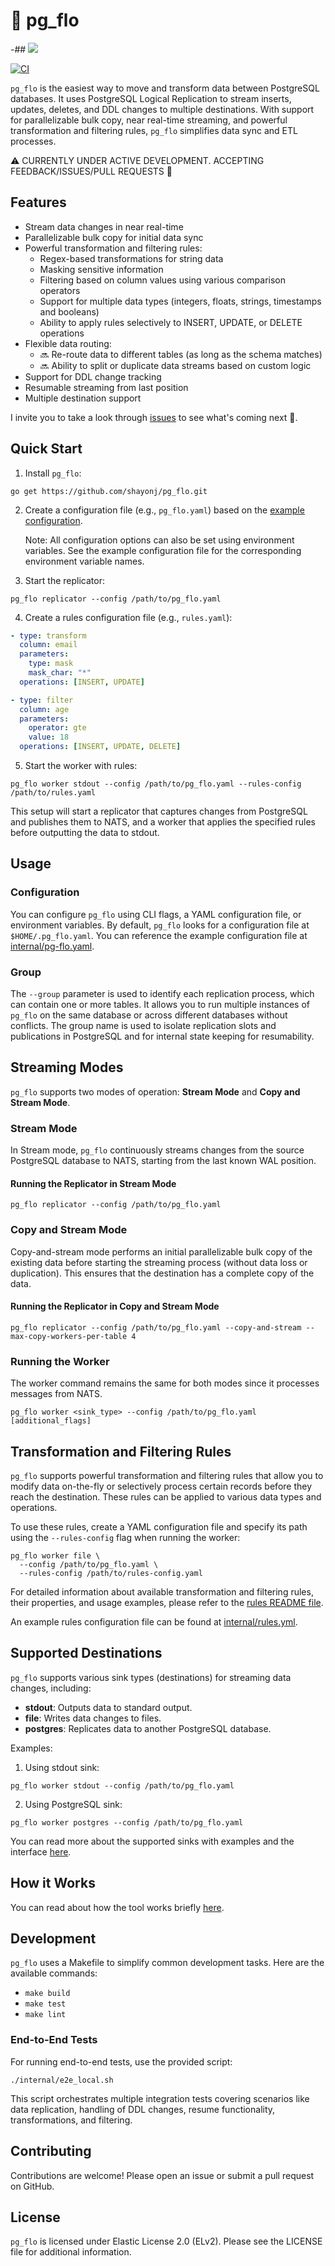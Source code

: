 # 🌊 pg_flo

-## ![](internal/demo.gif)

[![CI](https://github.com/shayonj/pg_flo/actions/workflows/ci.yml/badge.svg?branch=main)](https://github.com/shayonj/pg_flo/actions/workflows/ci.yml)

`pg_flo` is the easiest way to move and transform data between PostgreSQL databases. It uses PostgreSQL Logical Replication to stream inserts, updates, deletes, and DDL changes to multiple destinations. With support for parallelizable bulk copy, near real-time streaming, and powerful transformation and filtering rules, `pg_flo` simplifies data sync and ETL processes.

⚠️ CURRENTLY UNDER ACTIVE DEVELOPMENT. ACCEPTING FEEDBACK/ISSUES/PULL REQUESTS 🚀

## Features

- Stream data changes in near real-time
- Parallelizable bulk copy for initial data sync
- Powerful transformation and filtering rules:
  - Regex-based transformations for string data
  - Masking sensitive information
  - Filtering based on column values using various comparison operators
  - Support for multiple data types (integers, floats, strings, timestamps and booleans)
  - Ability to apply rules selectively to INSERT, UPDATE, or DELETE operations
- Flexible data routing:
  - 🔜 Re-route data to different tables (as long as the schema matches)
  - 🔜 Ability to split or duplicate data streams based on custom logic
- Support for DDL change tracking
- Resumable streaming from last position
- Multiple destination support

I invite you to take a look through [issues](https://github.com/shayonj/pg_flo/issues) to see what's coming next 🤗.

## Quick Start

1. Install `pg_flo`:

```shell
go get https://github.com/shayonj/pg_flo.git
```

2. Create a configuration file (e.g., `pg_flo.yaml`) based on the [example configuration](internal/pg-flo.yaml).

   Note: All configuration options can also be set using environment variables. See the example configuration file for the corresponding environment variable names.

3. Start the replicator:

```shell
pg_flo replicator --config /path/to/pg_flo.yaml
```

4. Create a rules configuration file (e.g., `rules.yaml`):

```yaml
- type: transform
  column: email
  parameters:
    type: mask
    mask_char: "*"
  operations: [INSERT, UPDATE]

- type: filter
  column: age
  parameters:
    operator: gte
    value: 18
  operations: [INSERT, UPDATE, DELETE]
```

5. Start the worker with rules:

```shell
pg_flo worker stdout --config /path/to/pg_flo.yaml --rules-config /path/to/rules.yaml
```

This setup will start a replicator that captures changes from PostgreSQL and publishes them to NATS, and a worker that applies the specified rules before outputting the data to stdout.

## Usage

### Configuration

You can configure `pg_flo` using CLI flags, a YAML configuration file, or environment variables. By default, `pg_flo` looks for a configuration file at `$HOME/.pg_flo.yaml`. You can reference the example configuration file at [internal/pg-flo.yaml](internal/pg-flo.yaml).

### Group

The `--group` parameter is used to identify each replication process, which can contain one or more tables. It allows you to run multiple instances of `pg_flo` on the same database or across different databases without conflicts. The group name is used to isolate replication slots and publications in PostgreSQL and for internal state keeping for resumability.

## Streaming Modes

`pg_flo` supports two modes of operation: **Stream Mode** and **Copy and Stream Mode**.

### Stream Mode

In Stream mode, `pg_flo` continuously streams changes from the source PostgreSQL database to NATS, starting from the last known WAL position.

#### Running the Replicator in Stream Mode

```shell
pg_flo replicator --config /path/to/pg_flo.yaml
```

### Copy and Stream Mode

Copy-and-stream mode performs an initial parallelizable bulk copy of the existing data before starting the streaming process (without data loss or duplication). This ensures that the destination has a complete copy of the data.

#### Running the Replicator in Copy and Stream Mode

```shell
pg_flo replicator --config /path/to/pg_flo.yaml --copy-and-stream --max-copy-workers-per-table 4
```

### Running the Worker

The worker command remains the same for both modes since it processes messages from NATS.

```shell
pg_flo worker <sink_type> --config /path/to/pg_flo.yaml [additional_flags]
```

## Transformation and Filtering Rules

`pg_flo` supports powerful transformation and filtering rules that allow you to modify data on-the-fly or selectively process certain records before they reach the destination. These rules can be applied to various data types and operations.

To use these rules, create a YAML configuration file and specify its path using the `--rules-config` flag when running the worker:

```shell
pg_flo worker file \
  --config /path/to/pg_flo.yaml \
  --rules-config /path/to/rules-config.yaml
```

For detailed information about available transformation and filtering rules, their properties, and usage examples, please refer to the [rules README file](pkg/rules/README.md).

An example rules configuration file can be found at [internal/rules.yml](internal/rules.yml).

## Supported Destinations

`pg_flo` supports various sink types (destinations) for streaming data changes, including:

- **stdout**: Outputs data to standard output.
- **file**: Writes data changes to files.
- **postgres**: Replicates data to another PostgreSQL database.

Examples:

1. Using stdout sink:

```shell
pg_flo worker stdout --config /path/to/pg_flo.yaml
```

2. Using PostgreSQL sink:

```shell
pg_flo worker postgres --config /path/to/pg_flo.yaml
```

You can read more about the supported sinks with examples and the interface [here](pkg/sinks/README.md).

## How it Works

You can read about how the tool works briefly [here](internal/how-it-works.md).

## Development

`pg_flo` uses a Makefile to simplify common development tasks. Here are the available commands:

- `make build`
- `make test`
- `make lint`

### End-to-End Tests

For running end-to-end tests, use the provided script:

```shell
./internal/e2e_local.sh
```

This script orchestrates multiple integration tests covering scenarios like data replication, handling of DDL changes, resume functionality, transformations, and filtering.

## Contributing

Contributions are welcome! Please open an issue or submit a pull request on GitHub.

## License

`pg_flo` is licensed under Elastic License 2.0 (ELv2). Please see the LICENSE file for additional information.

